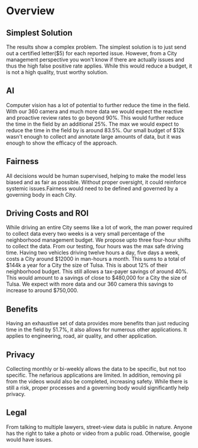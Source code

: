 # Overview
## Simplest Solution
The results show a complex problem.  The simplest solution is to just send out a certified letter($5) for each reported issue. However, from a City management perspective you won't know if there are actually issues and thus the high false positive rate applies.  While this would reduce a budget, it is not a high quality, trust worthy solution.

## AI
Computer vision has a lot of potential to further reduce the time in the field. With our 360 camera and much more data we would expect the reactive and proactive review rates to go beyond 90%.  This would further reduce the time in the field by an additional 25%.  The max we would expect to reduce the time in the field by is around 83.5%.  Our small budget of $12k wasn't enough to collect and annotate large amounts of data, but it was enough to show the efficacy of the approach.

## Fairness
All decisions would be human supervised, helping to make the model less biased and as fair as possible.  Without proper oversight, it could reinforce systemic issues.Fairness would need to be defined and governed by a governing body in each City.

## Driving Costs and ROI
While driving an entire City seems like a lot of work, the man power required to collect data every two weeks is a very small percentage of the neighborhood management budget.  We propose upto three four-hour shifts to collect the data. From our testing, four hours was the max safe driving time.  Having two vehicles driving twelve hours a day, five days a week, costs a City around $12000 in man-hours a month.  This sums to a total of $144k a year for a City the size of Tulsa.  This is about 12% of their neighborhood budget.  This still allows a tax-payer savings of around 40%.  This would amount to a savings of close to $480,000 for a City the size of Tulsa. We expect with more data and our 360 camera this savings to increase to around $750,000.

## Benefits
Having an exhaustive set of data provides more benefits than just reducing time in the field by 51.7%, it also allows for numerous other applications.  It applies to engineering, road, air quality, and other application.

## Privacy
Collecting monthly or bi-weekly allows the data to be specific, but not too specific. The nefarious applications are limited.  In addition, removing pii from the videos would also be completed, increasing safety.  While there is still a risk, proper processes and a governing body would significantly help privacy.

## Legal
From talking to multiple lawyers, street-view data is public in nature.  Anyone has the right to take a photo or video from a public road.  Otherwise, google would have issues. 